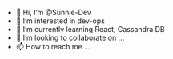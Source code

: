 - 👋 Hi, I’m @Sunnie-Dev
- 👀 I’m interested in dev-ops
- 🌱 I’m currently learning React, Cassandra DB
- 💞️ I’m looking to collaborate on ...
- 📫 How to reach me ...

<!---
Sunnie-Dev/Sunnie-Dev is a ✨ special ✨ repository because its `README.md` (this file) appears on your GitHub profile.
You can click the Preview link to take a look at your changes.
--->
